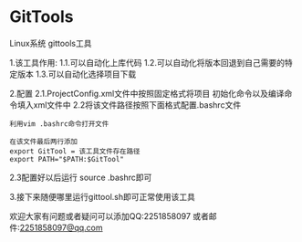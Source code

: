# GitTools
Linux系统 gittools工具

1.该工具作用:
  1.1.可以自动化上库代码
  1.2.可以自动化将版本回退到自己需要的特定版本
  1.3.可以自动化选择项目下载

2.配置
  2.1.ProjectConfig.xml文件中按照固定格式将项目
      初始化命令以及编译命令填入xml文件中
  2.2将该文件路径按照下面格式配置.bashrc文件

    利用vim .bashrc命令打开文件

    在该文件最后两行添加
    export GitTool = 该工具文件存在路径
    export PATH="$PATH:$GitTool"

  2.3配置好以后运行 source .bashrc即可
  
3.接下来随便哪里运行gittool.sh即可正常使用该工具

欢迎大家有问题或者疑问可以添加QQ:2251858097
或者邮件:2251858097@qq.com

